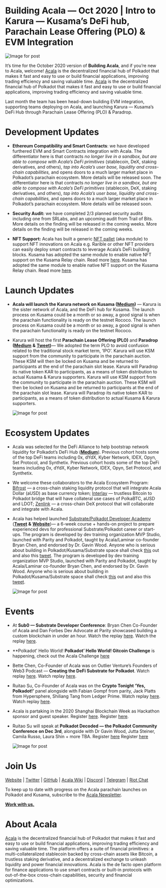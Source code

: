 # Building Acala — Oct 2020 | Intro to Karura — Kusama’s DeFi hub, Parachain Lease Offering (PLO) & EVM Integration

![Image for post](https://miro.medium.com/max/1600/0*hmK9ex3hJqibgvrl)

It’s time for the October 2020 version of **Building Acala**, and if you’re new to Acala, welcome! [Acala](http://acala.network/) is the decentralized financial hub of Polkadot that makes it fast and easy to use or build financial applications, improving trading efficiency and saving valuable time. [Acala](http://acala.network/) is the decentralized financial hub of Polkadot that makes it fast and easy to use or build financial applications, improving trading efficiency and saving valuable time.

Last month the team has been head-down building EVM integration, supporting teams deploying on Acala, and launching Karura — Kusama’s DeFi Hub through Parachain Lease Offering (PLO) & Paradrop.

# **Development Updates**

- **Ethereum Compatibility and Smart Contracts**: we have developed furthered EVM and Smart Contracts integration with Acala. The differentiator here is that contracts _no longer live in a sandbox, but are able to compose with Acala’s DeFi primitives_ (stablecoin, DeX, staking derivatives, and others), _tap into Acala’s user base, liquidity and cross-chain capabilities,_ and opens doors to a much larger market place in Polkadot’s parachain ecosystem. More details will be released soon. The differentiator here is that contracts _no longer live in a sandbox, but are able to compose with Acala’s DeFi primitives_ (stablecoin, DeX, staking derivatives, and others), _tap into Acala’s user base, liquidity and cross-chain capabilities,_ and opens doors to a much larger market place in Polkadot’s parachain ecosystem. More details will be released soon.

- **Security Audit:** we have completed 2/3 planned security audits including one from SRLabs, and an upcoming audit from Trail of Bits. More details on the finding will be released in the coming weeks. More details on the finding will be released in the coming weeks.

- **NFT Support:** Acala has built a generic [NFT pallet](https://github.com/open-web3-stack/open-runtime-module-library/tree/master/nft) (aka module) to support NFT innovations on Acala e.g. Rarible or other NFT providers can easily deploy smart contracts to leverage Acala’s DeFi building blocks. Kusama has adopted the same module to enable native NFT support on the Kusama Relay chain. Read more [here](https://kusama.polkassembly.io/post/303#86924943-429c-4c05-a2fe-e7bef735b2a4). Kusama has adopted the same module to enable native NFT support on the Kusama Relay chain. Read more [here](https://kusama.polkassembly.io/post/303#86924943-429c-4c05-a2fe-e7bef735b2a4).

# **Launch Updates**

- **Acala will launch the Karura network on Kusama (**[**Medium**](https://medium.com/acalanetwork/introducing-karura-acalas-defi-parachain-on-kusama-af2f2695b07a)**)** — Karura is the sister network of Acala, and the DeFi hub for Kusama. The launch process on Kusama could be a month or so away, a good signal is when the parachain functionality is ready on the testnet Rococo. The launch process on Kusama could be a month or so away, a good signal is when the parachain functionality is ready on the testnet Rococo.

- Karura will host the first **Parachain Lease Offering (PLO)** and **Paradrop (**[**Medium**](https://medium.com/acalanetwork/karuras-approach-to-the-upcoming-parachain-lease-offering-plo-on-kusama-12fbf09ee463) **&** [**Tweet**](https://twitter.com/KaruraNetwork/status/1319692583149457409?s=20)**)**— We adopted the term PLO to avoid confusion related to the traditional stock market term, ‘IPO’. Karura will use KSM support from the community to participate in the parachain auction. These KSM will then be locked on Kusama and be returned to participants at the end of the parachain slot lease. Karura will Paradrop its native token KAR to participants, as a means of token distribution to actual Kusama & Karura supporters. Karura will use KSM support from the community to participate in the parachain auction. These KSM will then be locked on Kusama and be returned to participants at the end of the parachain slot lease. Karura will Paradrop its native token KAR to participants, as a means of token distribution to actual Kusama & Karura supporters.

  ![Image for post](https://miro.medium.com/max/1600/1*EtNqbSOXqs4ZkljaR0Db7Q.jpeg)

# **Ecosystem Updates**

- Acala was selected for the DeFi Alliance to help bootstrap network liquidity for Polkadot’s DeFi Hub ([**Medium**](https://medium.com/acalanetwork/acala-selected-for-the-defi-alliance-accelerator-to-help-build-deploy-and-grow-the-defi-hub-of-c1526008963e)). Previous cohort hosts some of the top DeFi teams including 0x, dYdX, Kyber Network, IDEX, Opyn, Set Protocol, and Synthetix. Previous cohort hosts some of the top DeFi teams including 0x, dYdX, Kyber Network, IDEX, Opyn, Set Protocol, and Synthetix.

- We welcome these collaborators to the Acala Ecosystem Program: [Bifrost](http://bifrost.finance/) — a cross-chain staking liquidity protocol that will integrate Acala Dollar (aUSD) as base currency token; [Interlay](https://polkadot.network/bitcoin-is-coming-to-polkadot/?utm_content=142539261&utm_medium=social&utm_source=twitter&hss_channel=tw-1595615893) — trustless Bitcoin to Polkadot bridge that will have collateral use cases of PolkaBTC, aUSD and LDOT; [Zenlink](https://www.zenlink.pro/) — a cross-chain DeX protocol that will collaborate and integrate with Acala.

- Acala has helped launched [Substrate/Polkadot Developer Academy](http://.guru/polkadot-substrate) ([**Tweet**](https://twitter.com/AcalaNetwork/status/1320921071835435008?s=20) **&** [**Website**](http://ic.guru/polkadot-substrate))— a 6-week course + hands-on project to prepare experienced devs for professional Substrate/Polkadot career or start-ups. The program is developed by dev training organization MVP Studio, launched with Parity and Polkadot, taught by Acala/Laminar co-founder Bryan Chen, and endorsed by Dr. Gavin Wood. Anyone who is serious about building in Polkadot/Kusama/Substrate space shall check [this](http://ic.guru/polkadot-substrate) out and also this [tweet](https://twitter.com/AcalaNetwork/status/1320921071835435008?s=20). The program is developed by dev training organization MVP Studio, launched with Parity and Polkadot, taught by Acala/Laminar co-founder Bryan Chen, and endorsed by Dr. Gavin Wood. Anyone who is serious about building in Polkadot/Kusama/Substrate space shall check [this](http://ic.guru/polkadot-substrate) out and also this [tweet](https://twitter.com/AcalaNetwork/status/1320921071835435008?s=20).

  ![Image for post](https://miro.medium.com/max/5760/1*FajicLqehWMEzaUPx7ujjw.png)

# **Events**

- At **Sub0 — Substrate Developer Conference**: Bryan Chen Co-Founder of Acala and Dan Forbes Dev Advocate at Parity showcased building a custom blockchain in under an hour. Watch the replay [here](https://t.co/XTLRKg8nZM?amp=1). Watch the replay [here](https://t.co/XTLRKg8nZM?amp=1).

- **Polkadot’ Hello World! **Polkadot’ Hello World! Gitcoin Challenge** is happening, check out the Acala Challenge [here](https://t.co/tzL4gpN5FJ?amp=1)</p></li>

- Bette Chen, Co-Founder of Acala was on Outlier Venture’s Founders of Web3 Podcast — **Creating the DeFi Substrate for Polkadot**. Watch replay [here](https://www.youtube.com/watch?v=aueB19YH19g&list=UUd_K-AgiS2XV8_iuRQ7JyNQ). Watch replay [here](https://www.youtube.com/watch?v=aueB19YH19g&list=UUd_K-AgiS2XV8_iuRQ7JyNQ).

- Ruitao Su, Co-Founder of Acala was on the **Crypto Tonight ‘Yes, Polkadot!’** panel alongside with Fabian Gompf from parity, Jack Platts from Hypersphere, Shiliang Tang from Ledger Prime. Watch replay [here](https://www.youtube.com/watch?v=xXgtpcf9NVE&feature=youtu.be). Watch replay [here](https://www.youtube.com/watch?v=xXgtpcf9NVE&feature=youtu.be).

- Acala is partaking in the 2020 Shanghai Blockchain Week as Hackathon sponsor and guest speaker. Register [here](https://www.eventbrite.com/e/the-6th-global-blockchain-summit-tickets-115473469255). Register [here](https://www.eventbrite.com/e/the-6th-global-blockchain-summit-tickets-115473469255).
- Ruitao Su will speak at **Polkadot Decoded — the Polkadot Community Conference** **on Dec 3rd**, alongside with Dr Gavin Wood, Jutta Steiner, Camila Russo, Laura Shin + more TBA. Register [here](https://t.co/BWUXh8dwf2?amp=1) Register [here](https://t.co/BWUXh8dwf2?amp=1)

  ![Image for post](https://miro.medium.com/max/1360/0*bb5Vh6rDQWQihkX0)</ul>

# Join Us

[Website](https://acala.network/) | [Twitter](https://twitter.com/AcalaNetwork) | [GitHub](https://github.com/AcalaNetwork/Acala) | [Acala Wiki](https://github.com/AcalaNetwork/Acala/wiki) | [Discord](https://discord.gg/vdbFVCH) | [Telegram](https://t.me/acalaofficial) | [Riot Chat](https://riot.im/app/#/room/#acala:matrix.org)

To keep up to date with progress on the Acala parachain launches on Polkadot and Kusama, subscribe to the [Acala Newsletter](https://share.hsforms.com/1X9RxkXk-R62I0VNbATaDXw4h8qc).

[**Work with us.**](https://jobs.lever.co/acala/)

# About Acala

[Acala](http://acala.network/) is the decentralized financial hub of Polkadot that makes it fast and easy to use or build financial applications, improving trading efficiency and saving valuable time. The platform offers a suite of financial primitives: a multi-collateralized stablecoin backed by cross-chain assets like Bitcoin, a trustless staking derivative, and a decentralized exchange to unleash liquidity and power financial innovations. Acala is the de facto open platform for finance applications to use smart contracts or built-in protocols with out-of-the-box cross-chain capabilities, security and financial optimizations.

